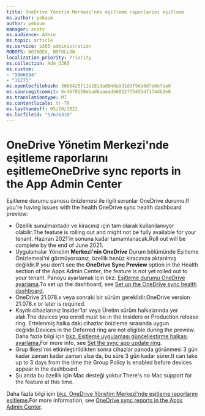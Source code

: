 ```yaml
---
title: OneDrive Yönetim Merkezi'nde eşitleme raporlarını eşitleme
ms.author: pebaum
author: pebaum
manager: scotv
ms.audience: Admin
ms.topic: article
ms.service: o365-administration
ROBOTS: NOINDEX, NOFOLLOW
localization_priority: Priority
ms.collection: Adm_O365
ms.custom:
- "9006594"
- "11275"
ms.openlocfilehash: 30b6425f11e181dad04da931d3f9da0d7e0efaa0
ms.sourcegitcommit: 6c46f0158ebad6aaeadb6822ff5455df174db2e8
ms.translationtype: MT
ms.contentlocale: tr-TR
ms.lasthandoff: 05/20/2021
ms.locfileid: "52676310"
---
```

# <a name="onedrive-sync-reports-in-the-app-admin-center"></a><span data-ttu-id="d21b0-102">OneDrive Yönetim Merkezi'nde eşitleme raporlarını eşitleme</span><span class="sxs-lookup"><span data-stu-id="d21b0-102">OneDrive sync reports in the App Admin Center</span></span>

<span data-ttu-id="d21b0-103">Eşitleme durumu panosu önizlemesi ile ilgili sorunlar OneDrive durumu:</span><span class="sxs-lookup"><span data-stu-id="d21b0-103">If you're having issues with the health OneDrive sync health dashboard preview:</span></span>

- <span data-ttu-id="d21b0-104">Özellik sunulmaktadır ve kiracınız için tam olarak kullanılamıyor olabilir.</span><span class="sxs-lookup"><span data-stu-id="d21b0-104">The feature is rolling out and might not be fully available for your tenant.</span></span> <span data-ttu-id="d21b0-105">Haziran 2021'in sonuna kadar tamamlanacak.</span><span class="sxs-lookup"><span data-stu-id="d21b0-105">Roll out will be complete by the end of June 2021.</span></span>
- <span data-ttu-id="d21b0-106">Uygulamalar Yönetim **Merkezi'nin OneDrive** Durum bölümünde Eşitleme Önizlemesi'ni görmüyorsanız, özellik henüz kiracınıza aktarılmış değildir.</span><span class="sxs-lookup"><span data-stu-id="d21b0-106">If you don't see the **OneDrive Sync Preview** option in the Health section of the Apps Admin Center, the feature is not yet rolled out to your tenant.</span></span> <span data-ttu-id="d21b0-107">Panoyu ayarlamak için bkz. [Eşitleme durumu OneDrive ayarlama](/OneDrive/sync-health#set-up-the-onedrive-sync-health-dashboard).</span><span class="sxs-lookup"><span data-stu-id="d21b0-107">To set up the dashboard, see [Set up the OneDrive sync health dashboard](/OneDrive/sync-health#set-up-the-onedrive-sync-health-dashboard).</span></span>
- <span data-ttu-id="d21b0-108">OneDrive 21.078.x veya sonraki bir sürüm gereklidir.</span><span class="sxs-lookup"><span data-stu-id="d21b0-108">OneDrive version 21.078.x or later is required.</span></span>
- <span data-ttu-id="d21b0-109">Kayıtlı cihazlarınız Insider'lar veya Üretim sürüm halkalarında yer alalı.</span><span class="sxs-lookup"><span data-stu-id="d21b0-109">The devices you enroll must be in the Insiders or Production release ring.</span></span> <span data-ttu-id="d21b0-110">Ertelenmiş halka daki cihazlar önizleme sırasında uygun değildir.</span><span class="sxs-lookup"><span data-stu-id="d21b0-110">Devices in the Deferred ring are not eligible during the preview.</span></span> <span data-ttu-id="d21b0-111">Daha fazla bilgi için [bkz. Eşitleme uygulaması güncelleştirme halkası ayarlama.](/OneDrive/use-group-policy#set-the-sync-app-update-ring)</span><span class="sxs-lookup"><span data-stu-id="d21b0-111">For more info, see [Set the sync app update ring](/OneDrive/use-group-policy#set-the-sync-app-update-ring).</span></span>
- <span data-ttu-id="d21b0-112">Grup İlkesi'nin etkinleştirildikten sonra cihazlar panoda görünmesi 3 gün kadar zaman kadar zaman alsa da, bu süre 3 gün kadar sürer.</span><span class="sxs-lookup"><span data-stu-id="d21b0-112">It can take up to 3 days from the time the Group Policy is enabled before devices appear in the dashboard.</span></span>
- <span data-ttu-id="d21b0-113">Şu anda bu özellik için Mac desteği yoktur.</span><span class="sxs-lookup"><span data-stu-id="d21b0-113">There's no Mac support for the feature at this time.</span></span>

<span data-ttu-id="d21b0-114">Daha fazla bilgi için [bkz. OneDrive Yönetim Merkezi'nde eşitleme raporlarını eşitleme.](/OneDrive/sync-health)</span><span class="sxs-lookup"><span data-stu-id="d21b0-114">For more information, see [OneDrive sync reports in the Apps Admin Center](/OneDrive/sync-health).</span></span>